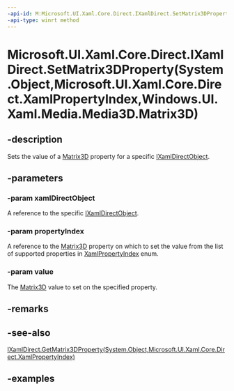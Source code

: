 ```yaml
---
-api-id: M:Microsoft.UI.Xaml.Core.Direct.IXamlDirect.SetMatrix3DProperty(System.Object,Microsoft.UI.Xaml.Core.Direct.XamlPropertyIndex,Windows.UI.Xaml.Media.Media3D.Matrix3D)
-api-type: winrt method
---
```


# Microsoft.UI.Xaml.Core.Direct.IXamlDirect.SetMatrix3DProperty(System.Object,Microsoft.UI.Xaml.Core.Direct.XamlPropertyIndex,Windows.UI.Xaml.Media.Media3D.Matrix3D)

<!--
public void SetMatrix3DProperty (object xamlDirectObject, Microsoft.UI.Xaml.Core.Direct.XamlPropertyIndex propertyIndex, Windows.UI.Xaml.Media.Media3D.Matrix3D value);
-->

## -description

Sets the value of a [Matrix3D](/uwp/api/windows.ui.xaml.media.media3d.matrix3d) property for a specific [IXamlDirectObject](ixamldirectobject.md).

## -parameters

### -param xamlDirectObject

A reference to the specific [IXamlDirectObject](ixamldirectobject.md).

### -param propertyIndex

A reference to the [Matrix3D](/uwp/api/windows.ui.xaml.media.media3d.matrix3d) property on which to set the value from the list of supported properties in [XamlPropertyIndex](xamlpropertyindex.md) enum.

### -param value

The [Matrix3D](/uwp/api/windows.ui.xaml.media.media3d.matrix3d) value to set on the specified property.

## -remarks

## -see-also

[IXamlDirect.GetMatrix3DProperty(System.Object,Microsoft.UI.Xaml.Core.Direct.XamlPropertyIndex)](ixamldirect_getmatrix3dproperty_1493775543.md)

## -examples

